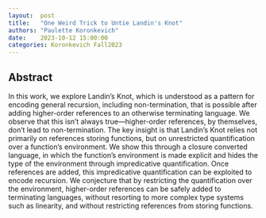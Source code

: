 ```yaml
--- 
layout:  post 
title:   "One Weird Trick to Untie Landin's Knot"
authors: "Paulette Koronkevich"
date:    2023-10-12 15:00:00
categories: Koronkevich Fall2023
--- 
```


## Abstract

In this work, we explore Landin’s Knot, which is understood as a pattern for encoding general recursion, including non-termination, that is possible after adding higher-order references to an otherwise terminating language. We observe that this isn’t always true—higher-order references, by themselves, don’t lead to non-termination. The key insight is that Landin’s Knot relies not primarily on references storing functions, but on unrestricted quantification over a function’s environment. We show this through a closure converted language, in which the function’s environment is made explicit and hides the type of the environment through impredicative quantification. Once references are added, this impredicative quantification can be exploited to encode recursion. We conjecture that by restricting the quantification over the environment, higher-order references can be safely added to terminating languages, without resorting to more complex type systems such as linearity, and without restricting references from storing functions.
